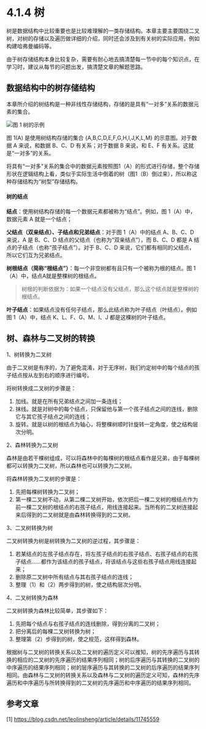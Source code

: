 # 4.1.4 树

树是数据结构中比较重要也是比较难理解的一类存储结构。本章主要主要围绕二叉树，对树的存储以及遍历做详细的介绍，同时还会涉及到有关树的实际应用，例如构建哈弗曼编码等。

由于树存储结构本身比较复杂，需要有耐心地去搞清楚每一节中的每个知识点，在学习时，建议从每节的问题出发，搞清楚文章的解题思路。

## 数据结构中的树存储结构

本章所介绍的树结构是一种非线性存储结构，存储的是具有“一对多”关系的数据元素的集合。

![图 1 树的示例](http://data.biancheng.net/uploads/allimg/170830/2-1FS0094003158.png)


图 1(A) 是使用树结构存储的集合 {A,B,C,D,E,F,G,H,I,J,K,L,M} 的示意图。对于数据 A 来说，和数据 B、C、D 有关系；对于数据 B 来说，和 E、F 有关系。这就是“一对多”的关系。

将具有“一对多”关系的集合中的数据元素按照图1（A）的形式进行存储，整个存储形状在逻辑结构上看，类似于实际生活中倒着的树（图1（B）倒过来），所以称这种存储结构为“树型”存储结构。

#### 树的结点

**结点**：使用树结构存储的每一个数据元素都被称为“结点”。例如，图 1（A）中，数据元素 A 就是一个结点；

**父结点（双亲结点）、子结点和兄弟结点**：对于图 1（A）中的结点 A、B、C、D 来说，A 是 B、C、D 结点的父结点（也称为“双亲结点”），而 B、C、D 都是 A 结点的子结点（也称“孩子结点”）。对于 B、C、D 来说，它们都有相同的父结点，所以它们互为兄弟结点。

**树根结点（简称“根结点”）**：每一个非空树都有且只有一个被称为根的结点。图 1（A）中，结点A就是整棵树的根结点。

> 树根的判断依据为：如果一个结点没有父结点，那么这个结点就是整棵树的根结点。

**叶子结点**：如果结点没有任何子结点，那么此结点称为叶子结点（叶结点）。例如图 1（A）中，结点 K、L、F、G、M、I、J 都是这棵树的叶子结点。


## 树、森林与二叉树的转换


1、树转换为二叉树

由于二叉树是有序的，为了避免混淆，对于无序树，我们约定树中的每个结点的孩子结点按从左到右的顺序进行编号。

将树转换成二叉树的步骤是：

1. 加线。就是在所有兄弟结点之间加一条连线；
1. 抹线。就是对树中的每个结点，只保留他与第一个孩子结点之间的连线，删除它与其它孩子结点之间的连线；
1. 旋转。就是以树的根结点为轴心，将整棵树顺时针旋转一定角度，使之结构层次分明。


2、森林转换为二叉树

森林是由若干棵树组成，可以将森林中的每棵树的根结点看作是兄弟，由于每棵树都可以转换为二叉树，所以森林也可以转换为二叉树。

将森林转换为二叉树的步骤是：
1. 先把每棵树转换为二叉树；
1. 第一棵二叉树不动，从第二棵二叉树开始，依次把后一棵二叉树的根结点作为前一棵二叉树的根结点的右孩子结点，用线连接起来。当所有的二叉树连接起来后得到的二叉树就是由森林转换得到的二叉树。

3、二叉树转换为树

二叉树转换为树是树转换为二叉树的逆过程，其步骤是：
1. 若某结点的左孩子结点存在，将左孩子结点的右孩子结点、右孩子结点的右孩子结点……都作为该结点的孩子结点，将该结点与这些右孩子结点用线连接起来；
1. 删除原二叉树中所有结点与其右孩子结点的连线；
1. 整理（1）和（2）两步得到的树，使之结构层次分明。


4、二叉树转换为森林

二叉树转换为森林比较简单，其步骤如下：
1. 先把每个结点与右孩子结点的连线删除，得到分离的二叉树；
1. 把分离后的每棵二叉树转换为树；
1. 整理第（2）步得到的树，使之规范，这样得到森林。

根据树与二叉树的转换关系以及二叉树的遍历定义可以推知，树的先序遍历与其转换的相应的二叉树的先序遍历的结果序列相同；树的后序遍历与其转换的二叉树的中序遍历的结果序列相同；树的层序遍历与其转换的二叉树的后序遍历的结果序列相同。由森林与二叉树的转换关系以及森林与二叉树的遍历定义可知，森林的先序遍历和中序遍历与所转换得到的二叉树的先序遍历和中序遍历的结果序列相同。



## 参考文章
[1] https://blog.csdn.net/leolinsheng/article/details/11745559
